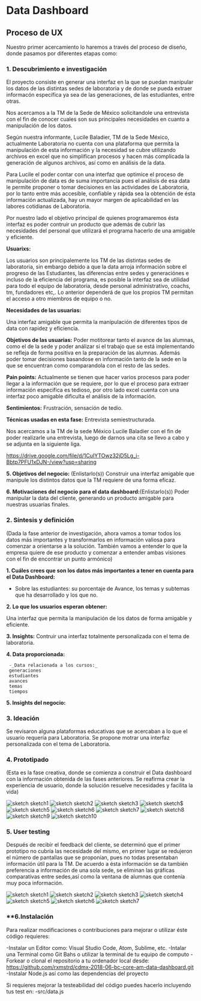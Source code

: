 # **Data Dashboard**

## **Proceso de UX**

Nuestro primer acercamiento lo haremos a través del proceso de diseño, donde pasamos por diferentes etapas como:

### **1. Descubrimiento e investigación**


El proyecto consiste en generar una interfaz en la que se puedan manipular los datos de las distintas sedes de laboratoria y de donde se pueda extraer informacón específica ya sea de las generaciones, de las estudiantes, entre otras.

Nos acercamos a la TM de la Sede de México solicitandole una entrevista con el fin de conocer cuales son sus principales necesidades en cuanto a manipulación de los datos. 

Según nuestra informante, Lucile Baladier, TM de la Sede México, actualmente Laboratoria no cuenta con una plataforma que permita la manipulación de esta información y la necesidad se cubre utilizando archivos en excel que no simplifican procesos y hacen más complicada la generación de algunos archivos, así como en análisis de la data.

Para Lucile el poder contar con una interfaz que optimice el proceso de manipulación de data es de suma importancia pues el análisis de esa data le permite proponer o tomar decisiones en las actividades de Laboratoria, por lo tanto entre más accesible, confiable y rápida sea la obtención de ésta información actualizada, hay un mayor margen de aplicabilidad en las labores cotidianas de Laboratoria.

Por nuestro lado el objetivo principal de quienes programaremos ésta interfaz es poder contruir un producto que además de cubrir las necesidades del personal que utilizará el programa hacerlo de una amigable y eficiente.

__Usuarixs:__  

Los usuarios son principalemente los TM de las distintas sedes de laboratoria, sin embargo debido a que la data arroja información sobre el progreso de las Estudiantes, las diferencias entre sedes y generaciónes e incluso de la eficiencia del programa, es posible la interfaz sea de utilidad para todo el equipo de laboratoria, desde personal administrativo, coachs, tm, fundadores etc,. Lo anterior dependerá de que los propios TM permitan el acceso a otro miembros de equipo o no.

__Necesidades de las usuarias:__

Una interfaz amigable que permita la manipulación de diferentes tipos de data con rapidez y eficiencia.


__Objetivos de las usuarias:__ Poder motitorear tanto el avance de las alumnas, como el de la sede y poder análizar si el trabajo que se está implementando se refleja de forma positiva en la preparación de las alumnas. Además poder tomar decisiones basandose en información tanto de la sede en la que se encuentran como comparandola con el resto de las sedes.


__Pain points:__ Actualmente se tienen que hacer varios procesos para poder llegar a la información que se requiere, por lo que el proceso para  extraer información especifica es tedioso, por otro lado excel cuenta con una interfaz poco amigable dificulta el análisis de la información.


__Sentimientos:__ Frustración, sensación de tedio.

__Técnicas usadas en esta fase:__ 
Entrevista semiestructurada.

Nos acercamos a la TM de la sede México Lucile Baladier con el fin de poder realizarle una entrevista, luego de darnos una cita se llevo a cabo y se adjunta en la siguiente liga.

https://drive.google.com/file/d/1CuIYTOwz32jD5Lg_i-Bbtp7PFU1xDJN-/view?usp=sharing

__5. Objetivos del negocio:__ (Enlistarlo(s))
Construir una interfaz amigable que manipule los distintos datos que la TM requiere de una forma eficaz.

__6. Motivaciones del negocio para el data dashboard:__(Enlistarlo(s))
Poder manipular la data del cliente, generando un producto amigable para nuestras usuarias finales.

### **2. Síntesis y definición**
(Dada la fase anterior de investigación, ahora vamos a tomar todos los datos más importantes y transformarlos en información valiosa para comenzar a orientarse a la solución. También vamos a entender lo que la empresa quiere de ese producto y comenzar a entender ambas visiones con el fin de encontrar un punto armónico)

__1. Cuáles crees que son los datos más importantes a tener en cuenta para el Data Dashboard:__

   - Sobre las estudiantes: su porcentaje de Avance, los temas y subtemas que ha desarrollado y los que no.
 

__2. Lo que los usuarios esperan obtener:__

Una interfaz que permita la manipulación de los datos de forma amigable y eficiente.


__3. Insights:__
Contruir una interfaz totalmente personalizada con el tema de laboratoria.

__4. Data proporcionada:__ 

     -_Data relacionada a los cursos:_
     generaciones
     estudiantes
     avances
     temas
     tiempos

__5. Insights del negocio:__

### **3. Ideación**
Se revisaron alguna plataformas educativas que se acercaban a lo que el usuario requería para Laboratoria. 
Se propone motrar una interfaz personalizada con el tema de Laboratoria.

### **4. Prototipado**
(Esta es la fase creativa, donde se comienza a construir el Data dashboard con la información obtenida de las fases anteriores. Se reafirma crear la experiencia de usuario, donde la solución resuelve necesidades y facilita la vida)


![sketch sketch1](https://github.com/rxmstrd/cdmx-2018-06-bc-core-am-data-dashboard/blob/master/ux/sketch/mockup/1scetch1.jpeg?raw=true)
![sketch sketch2](https://github.com/rxmstrd/cdmx-2018-06-bc-core-am-data-dashboard/blob/master/ux/sketch/mockup/2sketch2.jpeg?raw=true)
![sketch sketch3](https://github.com/rxmstrd/cdmx-2018-06-bc-core-am-data-dashboard/blob/master/ux/sketch/mockup/3login.jpg?raw=true)
![sketch sketch$](https://github.com/rxmstrd/cdmx-2018-06-bc-core-am-data-dashboard/blob/master/ux/sketch/mockup/4inicio.jpg?raw=true)
![sketch sketch5](https://github.com/rxmstrd/cdmx-2018-06-bc-core-am-data-dashboard/blob/master/ux/sketch/mockup/5Generacione.jpg?raw=true)
![sketch sketch6](https://github.com/rxmstrd/cdmx-2018-06-bc-core-am-data-dashboard/blob/master/ux/sketch/mockup/6filtrostatus.jpg?raw=true)
![sketch sketch7](https://github.com/rxmstrd/cdmx-2018-06-bc-core-am-data-dashboard/blob/master/ux/sketch/mockup/7tercerageneracion.jpg?raw=true)
![sketch sketch8](https://github.com/rxmstrd/cdmx-2018-06-bc-core-am-data-dashboard/blob/master/ux/sketch/mockup/8estudiantes.jpg?raw=true)
![sketch sketch9](https://github.com/rxmstrd/cdmx-2018-06-bc-core-am-data-dashboard/blob/master/ux/sketch/mockup/9datoperonales.jpg?raw=true)
![sketch sketch10](https://github.com/rxmstrd/cdmx-2018-06-bc-core-am-data-dashboard/blob/master/ux/sketch/mockup/10subtemas.jpg?raw=true)





### **5. User testing**
Después de recibir el feedback del cliente, se determinó que el primer prototipo no cubría las necesidade del mismo, en primer lugar
se redujeron el número de pantallas que se proponían, pues no todas presentaban información útil para la TM.
De acuerdo a ésta información se da también preferencia a información de una sola sede, se eliminan las gráficas comparativas entre sedes,así como la ventana de alumnas que contenía muy poca información.

![sketch sketch1](https://github.com/rxmstrd/cdmx-2018-06-bc-core-am-data-dashboard/blob/master/ux/sketch/2versio%CC%81n/1skecthfeedback1.jpeg?raw=true)
![sketch sketch2](https://github.com/rxmstrd/cdmx-2018-06-bc-core-am-data-dashboard/blob/master/ux/sketch/2versio%CC%81n/2sketchfeedback2.jpeg?raw=true)
![sketch sketch3](https://github.com/rxmstrd/cdmx-2018-06-bc-core-am-data-dashboard/blob/master/ux/sketch/2versio%CC%81n/3.jpg?raw=true)
![sketch sketch4](https://github.com/rxmstrd/cdmx-2018-06-bc-core-am-data-dashboard/blob/master/ux/sketch/2versio%CC%81n/4.jpg?raw=true)
![sketch sketch5](https://github.com/rxmstrd/cdmx-2018-06-bc-core-am-data-dashboard/blob/master/ux/sketch/2versio%CC%81n/5.jpg?raw=true)
![sketch sketch6](https://github.com/rxmstrd/cdmx-2018-06-bc-core-am-data-dashboard/blob/master/ux/sketch/2versio%CC%81n/6.jpg?raw=true)
![sketch sketch7](https://github.com/rxmstrd/cdmx-2018-06-bc-core-am-data-dashboard/blob/master/ux/sketch/2versio%CC%81n/7login.jpg?raw=true)


### **6.Instalación

Para realizar modificaciones o contribuciones para mejorar o utilizar éste código requieres:

-Instalar un Editor como: Visual Studio Code, Atom, Sublime, etc.
-Intalar una Terminal como Git Bahs o utilizar la terminal de tu equipo de computo
-Forkear o clonal el repositorio a tu ordenador local desde:               https://github.com/rxmstrd/cdmx-2018-06-bc-core-am-data-dashboard.git
-Instalar Node.js así como las dependencias del proyecto

Si requieres mejorar la testeabilidad del código puedes hacerlo incluyendo tus test en:
-src/data.js



